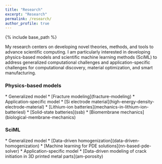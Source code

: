 ```yaml
---
title: "Research"
excerpt: "Research"
permalink: /research/
author_profile: true
---
```


{% include base_path %}

My research centers on developing novel theories, methods, and tools to advance scientific computing. I am particularly interested in developing physics-based models and scientific machine learning methods (SciML) to address generalized computational challenges and application-specific challenges for computational discovery, material optimization, and smart manufacturing. 

<h3>Physics-based models </h3>
* Generalized model
  * [Fracture modeling](fracture-modeling)
* Application-specific model
  * [Si electrode material](high-energy-density-electrode-material)
  * [Lithium-ion batteries](mechanics-in-lithium-ion-batteriesl)
  * [Solid-state batteries](ssb)
  * [Biomembrane mechanics](biological-membrane-mechanics)

<h3>SciML</h3>
* Generalized model
  * [Data-driven homogenization](data-driven-homogenization)
  * [Machine learning for PDE solutions](nn-based-pde-solver)
* Application-specific model
  * [Data-driven modeling of crack initiation in 3D printed metal parts](am-porosity)

